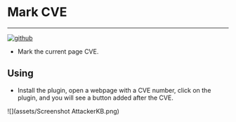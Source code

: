 # Mark CVE
---
[![github]](https://github.com/emo-crab/scap-rs/tree/main/extensions)

[github]: https://img.shields.io/badge/github-8da0cb?style=for-the-badge&labelColor=555555&logo=github

- Mark the current page CVE.

## Using

- Install the plugin, open a webpage with a CVE number, click on the plugin, and you will see a button added after the CVE.

![](assets/Screenshot AttackerKB.png)